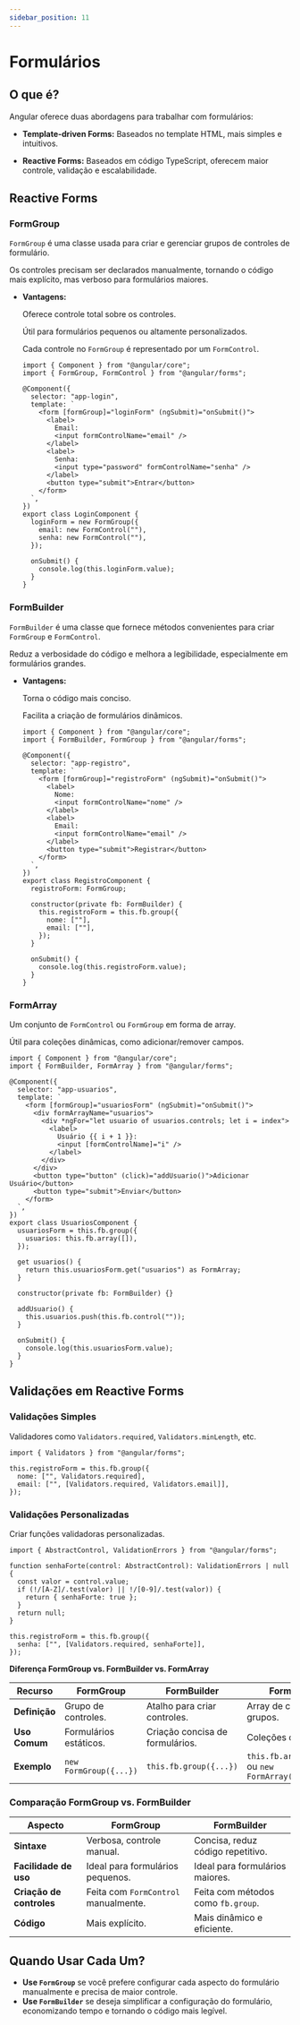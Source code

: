 ```yaml
---
sidebar_position: 11
---
```


# Formulários

## O que é?

Angular oferece duas abordagens para trabalhar com formulários:

- **Template-driven Forms:** Baseados no template HTML, mais simples e intuitivos.

- **Reactive Forms:** Baseados em código TypeScript, oferecem maior controle, validação e escalabilidade.

## Reactive Forms

### FormGroup

`FormGroup` é uma classe usada para criar e gerenciar grupos de controles de formulário.

Os controles precisam ser declarados manualmente, tornando o código mais explícito, mas verboso para formulários maiores.

- **Vantagens:**

  Oferece controle total sobre os controles.

  Útil para formulários pequenos ou altamente personalizados.

  Cada controle no `FormGroup` é representado por um `FormControl`.

  ```tsx
  import { Component } from "@angular/core";
  import { FormGroup, FormControl } from "@angular/forms";

  @Component({
    selector: "app-login",
    template: `
      <form [formGroup]="loginForm" (ngSubmit)="onSubmit()">
        <label>
          Email:
          <input formControlName="email" />
        </label>
        <label>
          Senha:
          <input type="password" formControlName="senha" />
        </label>
        <button type="submit">Entrar</button>
      </form>
    `,
  })
  export class LoginComponent {
    loginForm = new FormGroup({
      email: new FormControl(""),
      senha: new FormControl(""),
    });

    onSubmit() {
      console.log(this.loginForm.value);
    }
  }
  ```

### FormBuilder

`FormBuilder` é uma classe que fornece métodos convenientes para criar `FormGroup` e `FormControl`.

Reduz a verbosidade do código e melhora a legibilidade, especialmente em formulários grandes.

- **Vantagens:**

  Torna o código mais conciso.

  Facilita a criação de formulários dinâmicos.

  ```tsx
  import { Component } from "@angular/core";
  import { FormBuilder, FormGroup } from "@angular/forms";

  @Component({
    selector: "app-registro",
    template: `
      <form [formGroup]="registroForm" (ngSubmit)="onSubmit()">
        <label>
          Nome:
          <input formControlName="nome" />
        </label>
        <label>
          Email:
          <input formControlName="email" />
        </label>
        <button type="submit">Registrar</button>
      </form>
    `,
  })
  export class RegistroComponent {
    registroForm: FormGroup;

    constructor(private fb: FormBuilder) {
      this.registroForm = this.fb.group({
        nome: [""],
        email: [""],
      });
    }

    onSubmit() {
      console.log(this.registroForm.value);
    }
  }
  ```

### FormArray

Um conjunto de `FormControl` ou `FormGroup` em forma de array.

Útil para coleções dinâmicas, como adicionar/remover campos.

```tsx
import { Component } from "@angular/core";
import { FormBuilder, FormArray } from "@angular/forms";

@Component({
  selector: "app-usuarios",
  template: `
    <form [formGroup]="usuariosForm" (ngSubmit)="onSubmit()">
      <div formArrayName="usuarios">
        <div *ngFor="let usuario of usuarios.controls; let i = index">
          <label>
            Usuário {{ i + 1 }}:
            <input [formControlName]="i" />
          </label>
        </div>
      </div>
      <button type="button" (click)="addUsuario()">Adicionar Usuário</button>
      <button type="submit">Enviar</button>
    </form>
  `,
})
export class UsuariosComponent {
  usuariosForm = this.fb.group({
    usuarios: this.fb.array([]),
  });

  get usuarios() {
    return this.usuariosForm.get("usuarios") as FormArray;
  }

  constructor(private fb: FormBuilder) {}

  addUsuario() {
    this.usuarios.push(this.fb.control(""));
  }

  onSubmit() {
    console.log(this.usuariosForm.value);
  }
}
```

## Validações em Reactive Forms

### Validações Simples

Validadores como `Validators.required`, `Validators.minLength`, etc.

```tsx
import { Validators } from "@angular/forms";

this.registroForm = this.fb.group({
  nome: ["", Validators.required],
  email: ["", [Validators.required, Validators.email]],
});
```

### Validações Personalizadas

Criar funções validadoras personalizadas.

```tsx
import { AbstractControl, ValidationErrors } from "@angular/forms";

function senhaForte(control: AbstractControl): ValidationErrors | null {
  const valor = control.value;
  if (!/[A-Z]/.test(valor) || !/[0-9]/.test(valor)) {
    return { senhaForte: true };
  }
  return null;
}

this.registroForm = this.fb.group({
  senha: ["", [Validators.required, senhaForte]],
});
```

**Diferença FormGroup vs. FormBuilder vs. FormArray**

| **Recurso**   | **FormGroup**          | **FormBuilder**                 | **FormArray**                                      |
| ------------- | ---------------------- | ------------------------------- | -------------------------------------------------- |
| **Definição** | Grupo de controles.    | Atalho para criar controles.    | Array de controles ou grupos.                      |
| **Uso Comum** | Formulários estáticos. | Criação concisa de formulários. | Coleções dinâmicas.                                |
| **Exemplo**   | `new FormGroup({...})` | `this.fb.group({...})`          | `this.fb.array([...])` ou `new FormArray([{...}])` |

### Comparação FormGroup vs. FormBuilder

| Aspecto                  | **FormGroup**                        | **FormBuilder**                    |
| ------------------------ | ------------------------------------ | ---------------------------------- |
| **Sintaxe**              | Verbosa, controle manual.            | Concisa, reduz código repetitivo.  |
| **Facilidade de uso**    | Ideal para formulários pequenos.     | Ideal para formulários maiores.    |
| **Criação de controles** | Feita com `FormControl` manualmente. | Feita com métodos como `fb.group`. |
| **Código**               | Mais explícito.                      | Mais dinâmico e eficiente.         |

## Quando Usar Cada Um?

- **Use `FormGroup`** se você prefere configurar cada aspecto do formulário manualmente e precisa de maior controle.
- **Use `FormBuilder`** se deseja simplificar a configuração do formulário, economizando tempo e tornando o código mais legível.
